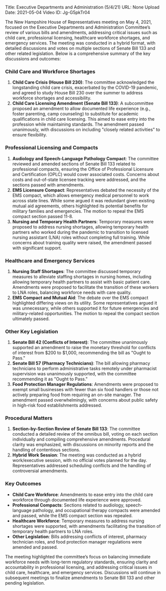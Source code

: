 Title: Executive Departments and Administration  (5/4/21)
URL: None
Upload Date: 2021-05-04
Video ID: Jg-G5pkTr04

The New Hampshire House of Representatives meeting on May 4, 2021, focused on the Executive Departments and Administration Committee’s review of various bills and amendments, addressing critical issues such as child care, professional licensing, healthcare workforce shortages, and emergency services. The meeting was conducted in a hybrid format, with detailed discussions and votes on multiple sections of Senate Bill 133 and other related legislation. Below is a comprehensive summary of the key discussions and outcomes:

### **Child Care and Workforce Shortages**
1. **Child Care Crisis (House Bill 230)**: The committee acknowledged the longstanding child care crisis, exacerbated by the COVID-19 pandemic, and agreed to study House Bill 230 over the summer to address workforce shortages and accessibility.
2. **Child Care Licensing Amendment (Senate Bill 133)**: A subcommittee proposed an amendment to allow documented life experience (e.g., foster parenting, camp counseling) to substitute for academic qualifications in child care licensing. This aimed to ease entry into the profession while maintaining standards. The amendment passed unanimously, with discussions on including "closely related activities" to ensure flexibility.

### **Professional Licensing and Compacts**
1. **Audiology and Speech-Language Pathology Compact**: The committee reviewed and amended sections of Senate Bill 133 related to professional compacts, ensuring the Office of Professional Licensure and Certification (OPLC) would cover associated costs. Concerns about costs and out-of-state licensee tracking were addressed, and the sections passed with amendments.
2. **EMS Licensure Compact**: Representatives debated the necessity of the EMS compact, which allows emergency medical personnel to work across state lines. While some argued it was redundant given existing mutual aid agreements, others highlighted its potential benefits for military families and emergencies. The motion to repeal the EMS compact section passed 11-8.
3. **Nursing and Temporary Health Partners**: Temporary measures were proposed to address nursing shortages, allowing temporary health partners who worked during the pandemic to transition to licensed nursing assistant (LNA) roles without completing full training. While concerns about training quality were raised, the amendment passed with significant support.

### **Healthcare and Emergency Services**
1. **Nursing Staff Shortages**: The committee discussed temporary measures to alleviate staffing shortages in nursing homes, including allowing temporary health partners to assist with basic patient care. Amendments were proposed to facilitate the transition of these workers to LNA roles, balancing workforce needs with care quality.
2. **EMS Compact and Mutual Aid**: The debate over the EMS compact highlighted differing views on its utility. Some representatives argued it was unnecessary, while others supported it for future emergencies and military-related opportunities. The motion to repeal the compact section ultimately passed.

### **Other Key Legislation**
1. **Senate Bill 42 (Conflicts of Interest)**: The committee unanimously supported an amendment to raise the monetary threshold for conflicts of interest from $200 to $1,000, recommending the bill as "Ought to Pass."
2. **Senate Bill 57 (Pharmacy Technicians)**: The bill allowing pharmacy technicians to perform administrative tasks remotely under pharmacist supervision was unanimously supported, with the committee recommending it as "Ought to Pass."
3. **Food Protection Manager Regulations**: Amendments were proposed to exempt small businesses with fewer than six food handlers or those not actively preparing food from requiring an on-site manager. The amendment passed overwhelmingly, with concerns about public safety in high-risk food establishments addressed.

### **Procedural Matters**
1. **Section-by-Section Review of Senate Bill 133**: The committee conducted a detailed review of the omnibus bill, voting on each section individually and compiling comprehensive amendments. Procedural clarity was emphasized, with discussions on minority reports and the handling of contentious sections.
2. **Hybrid Work Session**: The meeting was conducted as a hybrid work/executive session, with no official votes planned for the day. Representatives addressed scheduling conflicts and the handling of controversial amendments.

### **Key Outcomes**
- **Child Care Workforce**: Amendments to ease entry into the child care workforce through documented life experience were approved.
- **Professional Compacts**: Sections related to audiology, speech-language pathology, and occupational therapy compacts were amended and passed, while the EMS compact section was repealed.
- **Healthcare Workforce**: Temporary measures to address nursing shortages were supported, with amendments facilitating the transition of temporary health partners to LNA roles.
- **Other Legislation**: Bills addressing conflicts of interest, pharmacy technician roles, and food protection manager regulations were amended and passed.

The meeting highlighted the committee’s focus on balancing immediate workforce needs with long-term regulatory standards, ensuring clarity and accountability in professional licensing, and addressing critical issues in child care, healthcare, and emergency services. Discussions will continue in subsequent meetings to finalize amendments to Senate Bill 133 and other pending legislation.